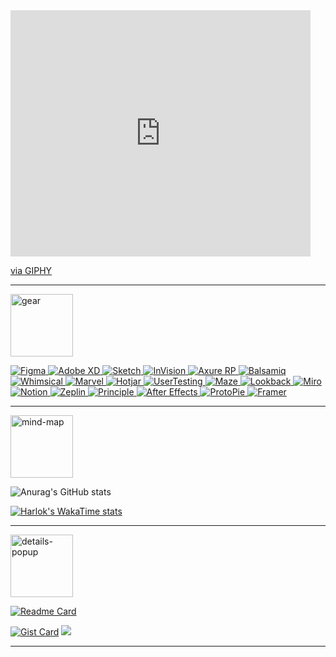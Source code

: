 <iframe src="https://giphy.com/embed/MeJgB3yMMwIaHmKD4z" width="480" height="394" style="" frameBorder="0" class="giphy-embed" allowFullScreen></iframe><p><a href="https://giphy.com/gifs/2000s-00s-middle-school-MeJgB3yMMwIaHmKD4z">via GIPHY</a></p>

_____________________________________________________________________________________
<img width="100" height="100" src="https://img.icons8.com/quill/100/gear.png" alt="gear"/>
<p align="left">
  <!-- Figma -->
  <a href="https://www.figma.com/" target="_blank" rel="noopener noreferrer">
    <img src="https://img.shields.io/badge/Figma-F24E1E?style=for-the-badge&logo=figma&logoColor=white" alt="Figma"/>
  </a>
  
  <!-- Adobe XD -->
  <a href="https://www.adobe.com/products/xd.html" target="_blank" rel="noopener noreferrer">
    <img src="https://img.shields.io/badge/Adobe%20XD-FF61F6?style=for-the-badge&logo=adobe-xd&logoColor=white" alt="Adobe XD"/>
  </a>
  
  <!-- Sketch -->
  <a href="https://www.sketch.com/" target="_blank" rel="noopener noreferrer">
    <img src="https://img.shields.io/badge/Sketch-F7B500?style=for-the-badge&logo=sketch&logoColor=white" alt="Sketch"/>
  </a>
  
  <!-- InVision -->
  <a href="https://www.invisionapp.com/" target="_blank" rel="noopener noreferrer">
    <img src="https://img.shields.io/badge/InVision-FF3366?style=for-the-badge&logo=invision&logoColor=white" alt="InVision"/>
  </a>
  
  <!-- Axure RP -->
  <a href="https://www.axure.com/" target="_blank" rel="noopener noreferrer">
    <img src="https://img.shields.io/badge/Axure%20RP-8F44AD?style=for-the-badge&logo=axure&logoColor=white" alt="Axure RP"/>
  </a>
  
  <!-- Balsamiq -->
  <a href="https://balsamiq.com/" target="_blank" rel="noopener noreferrer">
    <img src="https://img.shields.io/badge/Balsamiq-000000?style=for-the-badge&logo=balsamiq&logoColor=white" alt="Balsamiq"/>
  </a>
  
  <!-- Whimsical -->
  <a href="https://whimsical.com/" target="_blank" rel="noopener noreferrer">
    <img src="https://img.shields.io/badge/Whimsical-6356E5?style=for-the-badge&logo=whimsical&logoColor=white" alt="Whimsical"/>
  </a>
  
  <!-- Marvel -->
  <a href="https://marvelapp.com/" target="_blank" rel="noopener noreferrer">
    <img src="https://img.shields.io/badge/Marvel-0962EA?style=for-the-badge&logo=marvel&logoColor=white" alt="Marvel"/>
  </a>
  
  <!-- Hotjar -->
  <a href="https://www.hotjar.com/" target="_blank" rel="noopener noreferrer">
    <img src="https://img.shields.io/badge/Hotjar-FF0000?style=for-the-badge&logo=hotjar&logoColor=white" alt="Hotjar"/>
  </a>
  
  <!-- UserTesting -->
  <a href="https://www.usertesting.com/" target="_blank" rel="noopener noreferrer">
    <img src="https://img.shields.io/badge/UserTesting-2D9CDB?style=for-the-badge&logo=usertesting&logoColor=white" alt="UserTesting"/>
  </a>
  
  <!-- Maze -->
  <a href="https://maze.co/" target="_blank" rel="noopener noreferrer">
    <img src="https://img.shields.io/badge/Maze-252525?style=for-the-badge&logo=maze&logoColor=white" alt="Maze"/>
  </a>
  
  <!-- Lookback -->
  <a href="https://lookback.io/" target="_blank" rel="noopener noreferrer">
    <img src="https://img.shields.io/badge/Lookback-FFCC00?style=for-the-badge&logo=lookback&logoColor=white" alt="Lookback"/>
  </a>
  
  <!-- Miro -->
  <a href="https://miro.com/" target="_blank" rel="noopener noreferrer">
    <img src="https://img.shields.io/badge/Miro-FFD02F?style=for-the-badge&logo=miro&logoColor=white" alt="Miro"/>
  </a>
  
  <!-- Notion -->
  <a href="https://www.notion.so/" target="_blank" rel="noopener noreferrer">
    <img src="https://img.shields.io/badge/Notion-000000?style=for-the-badge&logo=notion&logoColor=white" alt="Notion"/>
  </a>
  
  <!-- Zeplin -->
  <a href="https://zeplin.io/" target="_blank" rel="noopener noreferrer">
    <img src="https://img.shields.io/badge/Zeplin-FFBD33?style=for-the-badge&logo=zeplin&logoColor=white" alt="Zeplin"/>
  </a>
  
  <!-- Principle -->
  <a href="https://principleformac.com/" target="_blank" rel="noopener noreferrer">
    <img src="https://img.shields.io/badge/Principle-0000FF?style=for-the-badge&logo=principle&logoColor=white" alt="Principle"/>
  </a>
  
  <!-- After Effects -->
  <a href="https://www.adobe.com/products/aftereffects.html" target="_blank" rel="noopener noreferrer">
    <img src="https://img.shields.io/badge/After%20Effects-9999FF?style=for-the-badge&logo=adobe-after-effects&logoColor=white" alt="After Effects"/>
  </a>
  
  <!-- ProtoPie -->
  <a href="https://www.protopie.io/" target="_blank" rel="noopener noreferrer">
    <img src="https://img.shields.io/badge/ProtoPie-FF4785?style=for-the-badge&logo=protopie&logoColor=white" alt="ProtoPie"/>
  </a>
  
  <!-- Framer -->
  <a href="https://www.framer.com/" target="_blank" rel="noopener noreferrer">
    <img src="https://img.shields.io/badge/Framer-0055FF?style=for-the-badge&logo=framer&logoColor=white" alt="Framer"/>
  </a>
</p>

_____________________________________________________________________________________

<img width="100" height="100" src="https://img.icons8.com/quill/100/mind-map.png" alt="mind-map"/>

![Anurag's GitHub stats](https://github-readme-stats.vercel.app/api?username=anuraghazra&show_icons=true&theme=tokyonight)

[![Harlok's WakaTime stats](https://github-readme-stats.vercel.app/api/wakatime?username=ffflabs)](https://github.com/anuraghazra/github-readme-stats)
_____________________________________________________________________________________

<img width="100" height="100" src="https://img.icons8.com/quill/100/details-popup.png" alt="details-popup"/>

[![Readme Card](https://github-readme-stats.vercel.app/api/pin/?username=anuraghazra&repo=github-readme-stats)](https://github.com/anuraghazra/github-readme-stats)

[![Gist Card](https://github-readme-stats.vercel.app/api/gist?id=bbfce31e0217a3689c8d961a356cb10d)](https://gist.github.com/Yizack/bbfce31e0217a3689c8d961a356cb10d/)
<picture>
  <source
    srcset="https://github-readme-stats.vercel.app/api?username=anuraghazra&show_icons=true&theme=dark"
    media="(prefers-color-scheme: dark)"
  />
  <source
    srcset="https://github-readme-stats.vercel.app/api?username=anuraghazra&show_icons=true"
    media="(prefers-color-scheme: light), (prefers-color-scheme: no-preference)"
  />
  <img src="https://github-readme-stats.vercel.app/api?username=anuraghazra&show_icons=true" />
</picture>
 
_____________________________________________________________________________________

